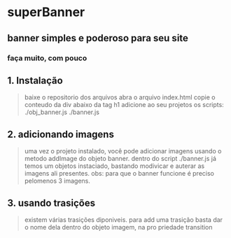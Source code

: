 # superBanner
## banner simples e poderoso para seu site
### faça muito, com pouco

## 1. Instalação

> baixe o repositorio dos arquivos 
> abra o arquivo index.html
> copie o conteudo da div abaixo da tag h1
> adicione ao seu projetos os scripts:
> ./obj_banner.js
> ./banner.js

## 2. adicionando imagens

> uma vez o projeto instalado, você pode
> adicionar imagens usando o metodo addImage
> do objeto banner.
> dentro do script ./banner.js já temos um
> objetos instaciado, bastando modivicar
> e auterar as imagens ali presentes.
> obs: para que o banner funcione é preciso
> pelomenos 3 imagens.
## 3. usando trasições

> existem várias trasições diponiveis.
> para add uma trasição basta dar o nome
> dela dentro do objeto imagem, na pro
> priedade transition
